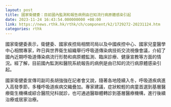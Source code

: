 ```yaml
---
layout: post
title: 國家衛健委：目前國內監測和報告病例由已知流行病原體感染引起
date: 2023-11-24 16:43:54.000000000 +08:00
link: https://news.rthk.hk/rthk/ch/component/k2/1729272-20231124.htm
categories: rthk
---
```


國家衛健委表示，衛健委、國家疾控局相關司局以及中國疾控中心、國家兒童醫學中心相關專家，昨日與世界衛生組織舉行呼吸道傳染病技術交流視像會議，介紹了國內近期呼吸道傳染病流行形勢和病原體監測、臨床診療、健康宣教等方面的情況。經了解，目前國內監測和醫院系統報告的病例是由已知的流行病原體感染引起。

國家衛健委宣傳司副司長胡強強在記者會又說，隨著各地陸續入冬，呼吸道疾病進入高發季節，多種呼吸道疾病交織疊加。專家建議，症狀較輕的病童首選到基層醫療衛生機構或綜合醫院兒科就診，也可通過醫聯體轉診到基層醫療機構，進行後續治療或居家治療。
